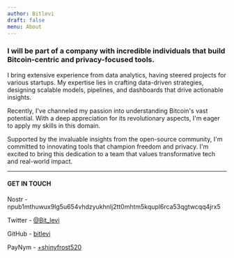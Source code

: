 ```yaml
---
author: Bitlevi
draft: false
menu: About
---
```


### I will be part of a company with incredible individuals that build Bitcoin-centric and privacy-focused tools.

I bring extensive experience from data analytics, having steered projects for various startups. My expertise lies in crafting data-driven strategies, designing scalable models, pipelines, and dashboards that drive actionable insights.

Recently, I've channeled my passion into understanding Bitcoin's vast potential. With a deep appreciation for its revolutionary aspects, I'm eager to apply my skills in this domain.

Supported by the invaluable insights from the open-source community, I'm committed to innovating tools that champion freedom and privacy. I'm excited to bring this dedication to a team that values transformative tech and real-world impact.

---
#### GET IN TOUCH
Nostr - npub1mthuwux9lg5u654vhdzyukhnlj2tt0mhtm5kqupl6rca53qgtwcqq4jrx5

Twitter - [@Bit_levi](https://twitter.com/Bit_levi)

GitHub - [bitlevi](https://github.com/bitlevi)

PayNym - [+shinyfrost520](https://paynym.is/+shinyfrost520)

